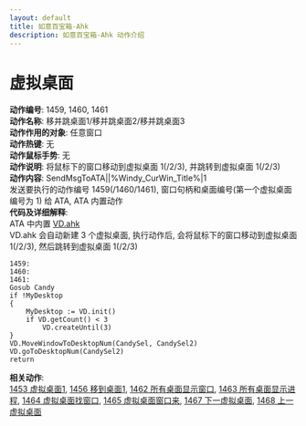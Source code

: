 ```yaml
---
layout: default
title: 如意百宝箱-Ahk
description: 如意百宝箱-Ahk 动作介绍
---
```

<link rel="stylesheet" href="../actions/css/atom-one-light.min.css">
<script src="../actions/js/highlight.min.js"></script>
<script>hljs.highlightAll();</script>

# [](#header-2) 虚拟桌面
**动作编号**: 1459, 1460, 1461  
**动作名称**: 移并跳桌面1/移并跳桌面2/移并跳桌面3  
**动作作用的对象**: 任意窗口  
**动作热键**: 无  
**动作鼠标手势**: 无  
**动作说明**: 将鼠标下的窗口移动到虚拟桌面 1(/2/3), 并跳转到虚拟桌面 1(/2/3)  
**动作内容**: SendMsgToATA||%Windy_CurWin_Title%|1  
发送要执行的动作编号 1459(/1460/1461), 窗口句柄和桌面编号(第一个虚拟桌面编号为 1) 给 ATA, ATA 内置动作  
**代码及详细解释**:  
ATA 中内置 [VD.ahk](https://github.com/FuPeiJiang/VD.ahk)  
VD.ahk 会自动新建 3 个虚拟桌面, 执行动作后, 会将鼠标下的窗口移动到虚拟桌面 1(/2/3), 然后跳转到虚拟桌面 1(/2/3)  
```Autohotkey
1459:
1460:
1461:
Gosub Candy
if !MyDesktop
{
	MyDesktop := VD.init()
	if VD.getCount() < 3
		VD.createUntil(3)
}
VD.MoveWindowToDesktopNum(CandySel, CandySel2)
VD.goToDesktopNum(CandySel2)
return
```
**相关动作**:  
[1453 虚拟桌面1](1453.md), [1456 移到桌面1](1456.md), [1462 所有桌面显示窗口](1462.md), [1463 所有桌面显示进程](1463.md), [1464 虚拟桌面找窗口](1464.md), [1465 虚拟桌面窗口来](1465.md), [1467 下一虚拟桌面](1467.md), [1468 上一虚拟桌面](1468.md)